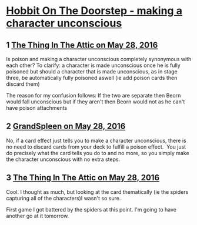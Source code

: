 # [Hobbit On The Doorstep - making a character unconscious](https://community.fantasyflightgames.com/topic/221182-hobbit-on-the-doorstep-making-a-character-unconscious/)

## 1 [The Thing In The Attic on May 28, 2016](https://community.fantasyflightgames.com/topic/221182-hobbit-on-the-doorstep-making-a-character-unconscious/?do=findComment&comment=2239243)

Is poison and making a character unconscious completely synonymous with each other? To clarify: a character is made unconscious once he is fully poisoned but should a character that is made unconscious, as in stage three, be automatically fully poisoned aswell (ie add poison cards then discard them)

The reason for my confusion follows: If the two are separate then Beorn would fall unconscious but if they aren't then Beorn would not as he can't have poison attachments

## 2 [GrandSpleen on May 28, 2016](https://community.fantasyflightgames.com/topic/221182-hobbit-on-the-doorstep-making-a-character-unconscious/?do=findComment&comment=2239261)

No, if a card effect just tells you to make a character unconscious, there is no need to discard cards from your deck to fulfill a poison effect.  You just do precisely what the card tells you do to and no more, so you simply make the character unconscious with no extra steps.

## 3 [The Thing In The Attic on May 28, 2016](https://community.fantasyflightgames.com/topic/221182-hobbit-on-the-doorstep-making-a-character-unconscious/?do=findComment&comment=2239272)

Cool. I thought as much, but looking at the card thematically (ie the spiders capturing all of the characters)I wasn't so sure.

First game I got battered by the spiders at this point. I'm going to have another go at it tomorrow.

